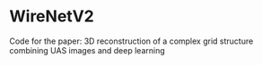 # WireNetV2
Code for the paper: 3D reconstruction of a complex grid structure combining UAS images and deep learning
